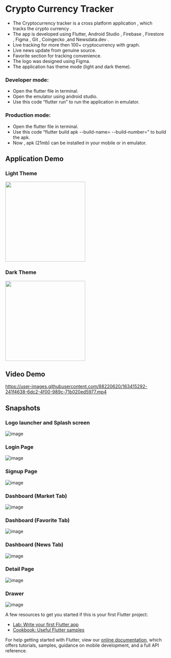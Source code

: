 # Crypto Currency Tracker 
- The Cryptocurrency tracker is a cross platform application , which tracks the crypto currency . 
- The app is developed using Flutter, Android Studio ,  Firebase , Firestore , Figma , Git , Coingecko ,and  Newsdata.dev .
- Live tracking for more then 100+ cryptocurrency with graph.
- Live news update from genuine source. 
- Favorite section for tracking convenience.
- The logo was designed using Figma.
- The application has theme mode (light and dark theme).

### Developer mode:
- Open the flutter file in terminal.
- Open the emulator using android studio.
- Use this code “flutter run” to run the application in emulator.

### Production mode:
- Open the flutter file in terminal.
- Use this code “flutter build apk --build-name=  --build-number=” to build the apk. 
- Now , apk (21mb) can be installed in your mobile or in emulator. 

## Application Demo

### Light Theme
<img src="https://user-images.githubusercontent.com/88220620/163412955-e9e2b39e-24b5-449f-b3b9-0fa3868a0a9a.gif" width="250">

### Dark Theme
<img src="https://user-images.githubusercontent.com/88220620/163412983-6bcc9978-e2d1-49fd-9b46-a3ce952ad407.gif" width="250">


## Video Demo 
https://user-images.githubusercontent.com/88220620/163415292-241f4638-6dc2-4f00-989c-71b020ed5977.mp4

## Snapshots
### Logo launcher and Splash screen 
![image](https://user-images.githubusercontent.com/88220620/163413471-369feb7b-49a0-46c5-895d-6883a4c2b3e3.png)
### Login Page
![image](https://user-images.githubusercontent.com/88220620/163413519-d356dd49-911e-4690-ba7b-87613cfeb440.png)
### Signup Page
![image](https://user-images.githubusercontent.com/88220620/163413672-880755ba-38c8-463d-bd05-c8a656f41d36.png)
### Dashboard (Market Tab)
![image](https://user-images.githubusercontent.com/88220620/163413767-5f596750-fd8c-4c0f-8b30-97814ae834df.png)
### Dashboard (Favorite Tab)
![image](https://user-images.githubusercontent.com/88220620/163413839-c27c82e0-f4bd-41c5-9106-15c0011b7b43.png)
### Dashboard (News Tab)
![image](https://user-images.githubusercontent.com/88220620/163413868-ea859219-5ea3-4055-95c4-5234183f664f.png)
### Detail Page 
![image](https://user-images.githubusercontent.com/88220620/163414001-e9f0f5cf-3fcb-46f1-b942-c76fb97f1f21.png)
### Drawer
![image](https://user-images.githubusercontent.com/88220620/163414080-0b8dcb1f-a953-4656-bd8d-62dadf15311e.png)







A few resources to get you started if this is your first Flutter project:

- [Lab: Write your first Flutter app](https://flutter.dev/docs/get-started/codelab)
- [Cookbook: Useful Flutter samples](https://flutter.dev/docs/cookbook)

For help getting started with Flutter, view our
[online documentation](https://flutter.dev/docs), which offers tutorials,
samples, guidance on mobile development, and a full API reference.
